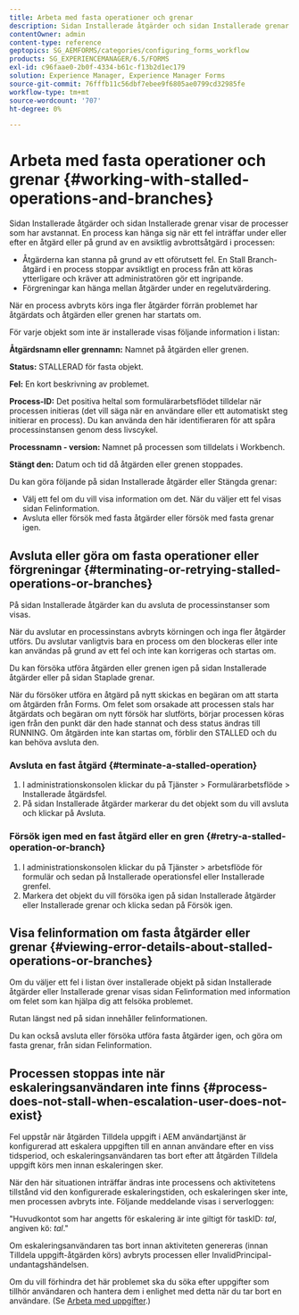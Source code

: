 ```yaml
---
title: Arbeta med fasta operationer och grenar
description: Sidan Installerade åtgärder och sidan Installerade grenar visar de processer som har avstannat.
contentOwner: admin
content-type: reference
geptopics: SG_AEMFORMS/categories/configuring_forms_workflow
products: SG_EXPERIENCEMANAGER/6.5/FORMS
exl-id: c96faae0-2b0f-4334-b61c-f13b2d1ec179
solution: Experience Manager, Experience Manager Forms
source-git-commit: 76fffb11c56dbf7ebee9f6805ae0799cd32985fe
workflow-type: tm+mt
source-wordcount: '707'
ht-degree: 0%

---
```


# Arbeta med fasta operationer och grenar {#working-with-stalled-operations-and-branches}

Sidan Installerade åtgärder och sidan Installerade grenar visar de processer som har avstannat. En process kan hänga sig när ett fel inträffar under eller efter en åtgärd eller på grund av en avsiktlig avbrottsåtgärd i processen:

* Åtgärderna kan stanna på grund av ett oförutsett fel. En Stall Branch-åtgärd i en process stoppar avsiktligt en process från att köras ytterligare och kräver att administratören gör ett ingripande.
* Förgreningar kan hänga mellan åtgärder under en regelutvärdering.

När en process avbryts körs inga fler åtgärder förrän problemet har åtgärdats och åtgärden eller grenen har startats om.

För varje objekt som inte är installerade visas följande information i listan:

**Åtgärdsnamn eller grennamn:** Namnet på åtgärden eller grenen.

**Status:** STALLERAD för fasta objekt.

**Fel:** En kort beskrivning av problemet.

**Process-ID:** Det positiva heltal som formulärarbetsflödet tilldelar när processen initieras (det vill säga när en användare eller ett automatiskt steg initierar en process). Du kan använda den här identifieraren för att spåra processinstansen genom dess livscykel.

**Processnamn - version:** Namnet på processen som tilldelats i Workbench.

**Stängt den:** Datum och tid då åtgärden eller grenen stoppades.

Du kan göra följande på sidan Installerade åtgärder eller Stängda grenar:

* Välj ett fel om du vill visa information om det. När du väljer ett fel visas sidan Felinformation.
* Avsluta eller försök med fasta åtgärder eller försök med fasta grenar igen.

## Avsluta eller göra om fasta operationer eller förgreningar {#terminating-or-retrying-stalled-operations-or-branches}

På sidan Installerade åtgärder kan du avsluta de processinstanser som visas.

När du avslutar en processinstans avbryts körningen och inga fler åtgärder utförs. Du avslutar vanligtvis bara en process om den blockeras eller inte kan användas på grund av ett fel och inte kan korrigeras och startas om.

Du kan försöka utföra åtgärden eller grenen igen på sidan Installerade åtgärder eller på sidan Staplade grenar.

När du försöker utföra en åtgärd på nytt skickas en begäran om att starta om åtgärden från Forms. Om felet som orsakade att processen stals har åtgärdats och begäran om nytt försök har slutförts, börjar processen köras igen från den punkt där den hade stannat och dess status ändras till RUNNING. Om åtgärden inte kan startas om, förblir den STALLED och du kan behöva avsluta den.

### Avsluta en fast åtgärd {#terminate-a-stalled-operation}

1. I administrationskonsolen klickar du på Tjänster > Formulärarbetsflöde > Installerade åtgärdsfel.
1. På sidan Installerade åtgärder markerar du det objekt som du vill avsluta och klickar på Avsluta.

### Försök igen med en fast åtgärd eller en gren {#retry-a-stalled-operation-or-branch}

1. I administrationskonsolen klickar du på Tjänster > arbetsflöde för formulär och sedan på Installerade operationsfel eller Installerade grenfel.
1. Markera det objekt du vill försöka igen på sidan Installerade åtgärder eller Installerade grenar och klicka sedan på Försök igen.

## Visa felinformation om fasta åtgärder eller grenar {#viewing-error-details-about-stalled-operations-or-branches}

Om du väljer ett fel i listan över installerade objekt på sidan Installerade åtgärder eller Installerade grenar visas sidan Felinformation med information om felet som kan hjälpa dig att felsöka problemet.

Rutan längst ned på sidan innehåller felinformationen.

Du kan också avsluta eller försöka utföra fasta åtgärder igen, och göra om fasta grenar, från sidan Felinformation.

## Processen stoppas inte när eskaleringsanvändaren inte finns {#process-does-not-stall-when-escalation-user-does-not-exist}

Fel uppstår när åtgärden Tilldela uppgift i AEM användartjänst är konfigurerad att eskalera uppgiften till en annan användare efter en viss tidsperiod, och eskaleringsanvändaren tas bort efter att åtgärden Tilldela uppgift körs men innan eskaleringen sker.

När den här situationen inträffar ändras inte processens och aktivitetens tillstånd vid den konfigurerade eskaleringstiden, och eskaleringen sker inte, men processen avbryts inte. Följande meddelande visas i serverloggen:

&quot;Huvudkontot som har angetts för eskalering är inte giltigt för taskID: *tal*, angiven kö: *tal*.&quot;

Om eskaleringsanvändaren tas bort innan aktiviteten genereras (innan Tilldela uppgift-åtgärden körs) avbryts processen eller InvalidPrincipal-undantagshändelsen.

Om du vill förhindra det här problemet ska du söka efter uppgifter som tillhör användaren och hantera dem i enlighet med detta när du tar bort en användare. (Se [Arbeta med uppgifter](/help/forms/using/admin-help/tasks.md#working-with-tasks).)
